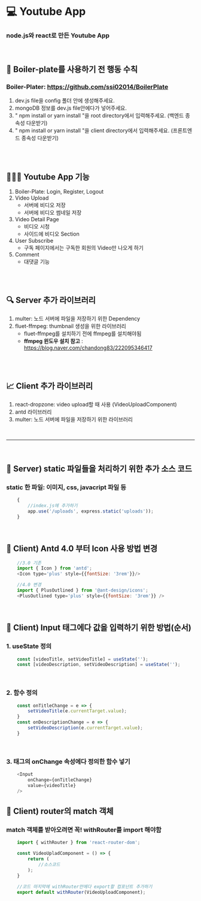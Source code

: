 # 💻 Youtube App
### node.js와 react로 만든 Youtube App

<br>

## 🔖 Boiler-plate를 사용하기 전 행동 수칙
### Boiler-Plater: https://github.com/ssi02014/BoilerPlate
1. dev.js file을 config 폴더 안에 생성해주세요.
2. mongoDB 정보를 dev.js file안에다가 넣어주세요.
3. " npm install or yarn install "을 root directory에서 입력해주세요. (백엔드 종속성 다운받기)
4. " npm install or yarn install "을 client directory에서 입력해주세요. (프론트엔드 종속성 다운받기)

<br>
<br>

## 👨🏻‍💻 Youtube App 기능
1. Boiler-Plate: Login, Register, Logout
2. Video Upload 
    - 서버에 비디오 저장
    - 서버에 비디오 썸네일 저장
3. Video Detail Page
    - 비디오 시청
    - 사이드에 비디오 Section
4. User Subscribe 
    - 구독 페이지에서는 구독한 회원의 Video만 나오게 하기
5. Comment  
    - 대댓글 기능

<br>
<br>

## 🔍 Server 추가 라이브러리
1. multer: 노드 서버에 파일을 저장하기 위한 Dependency
2. fluet-ffmpeg: thumbnail 생성을 위한 라이브러리
    - fluet-ffmpeg를 설치하기 전에 ffmpeg를 설치해야됨
    - **ffmpeg 윈도우 설치 참고** : https://blog.naver.com/chandong83/222095346417

<br>
<br>

## 📈 Client 추가 라이브러리
1. react-dropzone: video upload할 때 사용 (VideoUploadComponent)
2. antd 라이브러리
3. multer: 노드 서버에 파일을 저장하기 위한 라이브러리

<br>
<hr>
<br>

## 🏃 Server) static 파일들을 처리하기 위한 추가 소스 코드
### static 한 파일: 이미지, css, javacript 파일 등
```javascript
    {
        //index.js에 추가하기
        app.use('/uploads', express.static('uploads'));
    }
```

<br>

## 🏃 Client) Antd 4.0 부터 Icon 사용 방법 변경
```javascript
    //3.0 기존
    import { Icon } from 'antd';
    <Icon type='plus' style={{fontSize: '3rem'}}/>

    //4.0 변경
    import { PlusOutlined } from '@ant-design/icons';
    <PlusOutlined type='plus' style={{fontSize: '3rem'}} />
```

<br>

## 🏃 Client) Input 태그에다 값을 입력하기 위한 방법(순서)
### 1. useState 정의
```javascript
    const [videoTitle, setVideoTitle] = useState('');
    const [videoDescription, setVideoDescription] = useState('');
```

<br>

### 2. 함수 정의
```javascript
    const onTitleChange = e => {
        setVideoTitle(e.currentTarget.value);
    }
    const onDescriptionChange = e => {
        setVideoDescription(e.currentTarget.value);
    }
```

<br>

### 3. 태그의 onChange 속성에다 정의한 함수 넣기
```javascript
    <Input
        onChange={onTitleChange}
        value={videoTitle}
    />
```

## 🏃 Client) router의 match 객체
### match 객체를 받아오려면 꼭! withRouter를 import 해야함
```javascript
    import { withRouter } from 'react-router-dom';

    const VideoUpladComponent = () => {
        return ( 
            //소스코드
        );
    }
    
    //코드 마지막에 withRouter안에다 export할 컴포넌트 추가하기
    export default withRouter(VideoUploadComponent);
```

